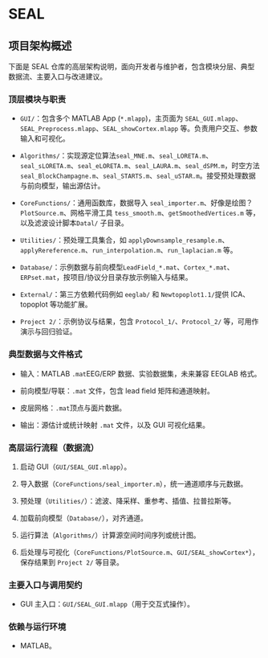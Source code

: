 # SEAL

## 项目架构概述

下面是 SEAL 仓库的高层架构说明，面向开发者与维护者，包含模块分层、典型数据流、主要入口与改进建议。

### 顶层模块与职责

- `GUI/`：包含多个 MATLAB App (`*.mlapp`)，主页面为 `SEAL_GUI.mlapp`、`SEAL_Preprocess.mlapp`、`SEAL_showCortex.mlapp` 等。负责用户交互、参数输入和可视化。

- `Algorithms/`：实现源定位算法`seal_MNE.m`、`seal_LORETA.m`、`seal_sLORETA.m`、`seal_eLORETA.m`、`seal_LAURA.m`、`seal_dSPM.m`，时空方法 `seal_BlockChampagne.m`、`seal_STARTS.m`、`seal_uSTAR.m`。接受预处理数据与前向模型，输出源估计。

- `CoreFunctions/`：通用函数库，数据导入 `seal_importer.m`、好像是绘图？`PlotSource.m`、网格平滑工具 `tess_smooth.m`、`getSmoothedVertices.m` 等，以及滤波设计脚本`Datal/` 子目录。

- `Utilities/`：预处理工具集合，如 `applyDownsample_resample.m`、`applyRereference.m`、`run_interpolation.m`、`run_laplacian.m` 等。

- `Database/`：示例数据与前向模型`LeadField_*.mat`、`Cortex_*.mat`、`ERPset.mat`，按项目/协议分目录存放示例输入与结果。

- `External/`：第三方依赖代码例如 `eeglab/` 和 `Newtopoplot1.1/`提供 ICA、topoplot 等功能扩展。

- `Project 2/`：示例协议与结果，包含 `Protocol_1/`、`Protocol_2/` 等，可用作演示与回归验证。

### 典型数据与文件格式

- 输入：MATLAB `.mat`EEG/ERP 数据、实验数据集，未来兼容 EEGLAB 格式。

- 前向模型/导联：`.mat` 文件，包含 lead field 矩阵和通道映射。

- 皮层网格：`.mat`顶点与面片数据。

- 输出：源估计或统计映射 `.mat` 文件，以及 GUI 可视化结果。

### 高层运行流程（数据流）

1. 启动 GUI（`GUI/SEAL_GUI.mlapp`）。

2. 导入数据（`CoreFunctions/seal_importer.m`），统一通道顺序与元数据。

3. 预处理（`Utilities/`）：滤波、降采样、重参考、插值、拉普拉斯等。

4. 加载前向模型（`Database/`），对齐通道。

5. 运行算法（`Algorithms/`）计算源空间时间序列或统计图。

6. 后处理与可视化（`CoreFunctions/PlotSource.m`、`GUI/SEAL_showCortex*`），保存结果到 `Project 2/` 等目录。

### 主要入口与调用契约

- GUI 主入口：`GUI/SEAL_GUI.mlapp`（用于交互式操作）。

### 依赖与运行环境

- MATLAB。
